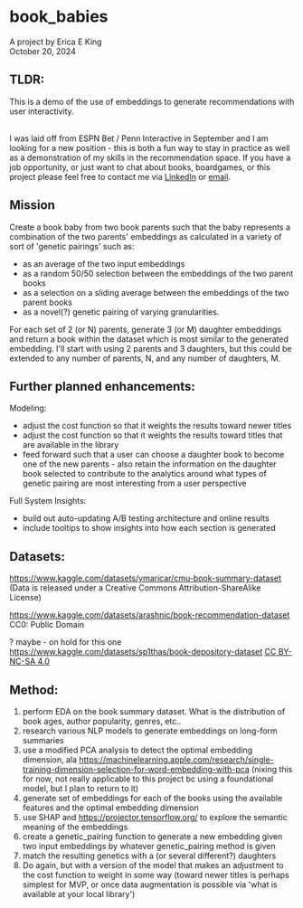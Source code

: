 # book_babies
A project by
Erica E King
<br/>October 20, 2024

## TLDR:
This is a demo of the use of embeddings to generate recommendations with user interactivity.  

<br />I was laid off from ESPN Bet / Penn Interactive in September and I am looking for a new position - this is both a fun way to stay in practice as well as a demonstration of my skills in the recommendation space.  If you have a job opportunity, or just want to chat about books, boardgames, or this project please feel free to contact me via <a href='https://www.linkedin.com/in/ericaceaeking/'>LinkedIn</a> or <a href='mailto:zemerica+bookbabies@gmail.com'>email</a>.

## Mission

Create a book baby from two book parents such that the baby represents a combination of the two parents' embeddings as calculated in a variety of sort of 'genetic pairings' such as:
* as an average of the two input embeddings
* as a random 50/50 selection between the embeddings of the two parent books
* as a selection on a sliding average between the embeddings of the two parent books
* as a novel(?) genetic pairing of varying granularities.

For each set of 2 (or N) parents, generate 3 (or M) daughter embeddings and return a book within the dataset which is most similar to the generated embedding.  I'll start with using 2 parents and 3 daughters, but this could be extended to any number of parents, N, and any number of daughters, M.

## Further planned enhancements:

Modeling:
* adjust the cost function so that it weights the results toward newer titles
* adjust the cost function so that it weights the results toward titles that are available in the library
* feed forward such that a user can choose a daughter book to become one of the new parents - also retain the information on the daughter book selected to contribute to the analytics around what types of genetic pairing are most interesting from a user perspective

Full System Insights:
* build out auto-updating A/B testing architecture and online results
* include tooltips to show insights into how each section is generated

## Datasets:

https://www.kaggle.com/datasets/ymaricar/cmu-book-summary-dataset
(Data is released under a Creative Commons Attribution-ShareAlike License)

https://www.kaggle.com/datasets/arashnic/book-recommendation-dataset
CC0: Public Domain

? maybe - on hold for this one
https://www.kaggle.com/datasets/sp1thas/book-depository-dataset
<a href='https://creativecommons.org/licenses/by-nc-sa/4.0/'>CC BY-NC-SA 4.0</a>

## Method:

1. perform EDA on the book summary dataset.  What is the distribution of book ages, author popularity, genres, etc..
2. research various NLP models to generate embeddings on long-form summaries
3. use a modified PCA analysis to detect the optimal embedding dimension, ala https://machinelearning.apple.com/research/single-training-dimension-selection-for-word-embedding-with-pca (nixing this for now, not really applicable to this project bc using a foundational model, but I plan to return to it)
4. generate set of embeddings for each of the books using the available features and the optimal embedding dimension
5. use SHAP and https://projector.tensorflow.org/ to explore the semantic meaning of the embeddings
6. create a genetic_pairing function to generate a new embedding given two input embeddings by whatever genetic_pairing method is given
7. match the resulting genetics with a (or several different?) daughters
8. Do again, but with a version of the model that makes an adjustment to the cost function to weight in some way (toward newer titles is perhaps simplest for MVP, or once data augmentation is possible via 'what is available at your local library')
